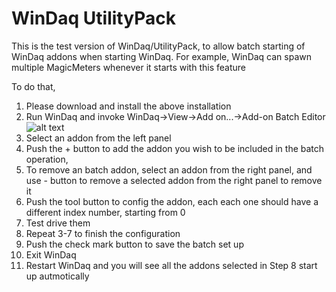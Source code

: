 # WinDaq UtilityPack

This is the test version of WinDaq/UtilityPack, to allow batch starting of WinDaq addons when starting WinDaq. For example, WinDaq can spawn multiple MagicMeters whenever it starts with this feature

To do that, 
1. Please download and install the above installation
2. Run WinDaq and invoke WinDaq->View->Add on...->Add-on Batch Editor<br/> 
![alt text](https://www.dataq.com/resources/images/addonbatch.png)
3. Select an addon from the left panel
4. Push the + button to add the addon you wish to be included in the batch operation,
5. To remove an batch addon, select an addon from the right panel, and use - button to remove a selected addon from the right panel to remove it
6. Push the tool button to config the addon, each each one should have a different index number, starting from 0
7. Test drive them
8. Repeat 3-7 to finish the configuration
9. Push the check mark button to save the batch set up
10. Exit WinDaq
11. Restart WinDaq and you will see all the addons selected in Step 8 start up autmotically

